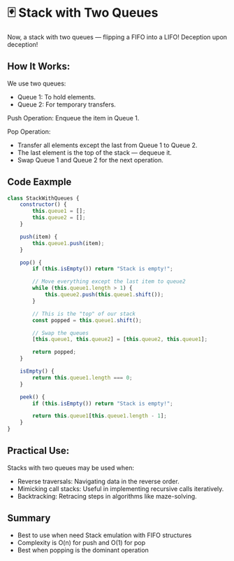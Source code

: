 # 🃏 Stack with Two Queues
Now, a stack with two queues — flipping a FIFO into a LIFO! Deception upon deception!

## How It Works:
We use two queues:
- Queue 1: To hold elements.
- Queue 2: For temporary transfers.

Push Operation:
Enqueue the item in Queue 1.

Pop Operation:
- Transfer all elements except the last from Queue 1 to Queue 2.
- The last element is the top of the stack — dequeue it.
- Swap Queue 1 and Queue 2 for the next operation.

## Code Eaxmple
```js
class StackWithQueues {
    constructor() {
        this.queue1 = [];
        this.queue2 = [];
    }

    push(item) {
        this.queue1.push(item);
    }

    pop() {
        if (this.isEmpty()) return "Stack is empty!";

        // Move everything except the last item to queue2
        while (this.queue1.length > 1) {
            this.queue2.push(this.queue1.shift());
        }

        // This is the "top" of our stack
        const popped = this.queue1.shift();

        // Swap the queues
        [this.queue1, this.queue2] = [this.queue2, this.queue1];

        return popped;
    }

    isEmpty() {
        return this.queue1.length === 0;
    }

    peek() {
        if (this.isEmpty()) return "Stack is empty!";

        return this.queue1[this.queue1.length - 1];
    }
}
```

## Practical Use:
Stacks with two queues may be used when:
- Reverse traversals: Navigating data in the reverse order.
- Mimicking call stacks: Useful in implementing recursive calls iteratively.
- Backtracking: Retracing steps in algorithms like maze-solving.

## Summary
- Best to use when need Stack emulation with FIFO structures
- Complexity is O(n) for push and O(1) for pop
- Best when popping is the dominant operation